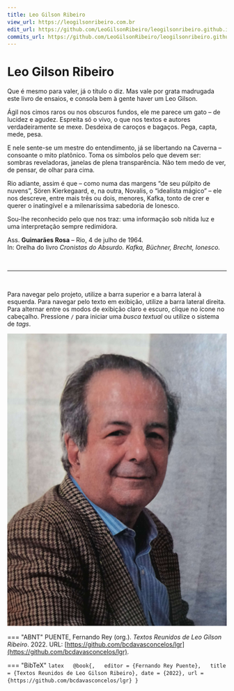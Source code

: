 ```yaml
---
title: Leo Gilson Ribeiro
view_url: https://leogilsonribeiro.com.br
edit_url: https://github.com/LeoGilsonRibeiro/leogilsonribeiro.github.io/edit/main/docs/markdown/README.md
commits_url: https://github.com/LeoGilsonRibeiro/leogilsonribeiro.github.io/commits/main/docs/markdown/README.md
---
```


# Leo Gilson Ribeiro

Que é mesmo para valer, já o título o diz. Mas vale por grata madrugada este livro de ensaios, e consola bem à gente haver um Leo Gilson.

Ágil nos cimos raros ou nos obscuros fundos, ele me parece um gato – de lucidez e agudez. Espreita só o vivo, o que nos textos e autores verdadeiramente se mexe. Desdeixa de caroços e bagaços. Pega, capta, mede, pesa.

E nele sente-se um mestre do entendimento, já se libertando na Caverna – consoante o mito platônico. Toma os símbolos pelo que devem ser: sombras reveladoras, janelas de plena transparência. Não tem medo de ver, de pensar, de olhar para cima.

Rio adiante, assim é que – como numa das margens “de seu púlpito de nuvens”, Sören Kierkegaard, e, na outra, Novalis, o “idealista mágico” – ele nos descreve, entre mais três ou dois, menores, Kafka, tonto de crer e querer o inatingível e a milenaríssima sabedoria de Ionesco.

Sou-lhe reconhecido pelo que nos traz: uma informação sob nítida luz e uma interpretação sempre redimidora.
 
Ass. **Guimarães Rosa** – Rio, 4 de julho de 1964.  
In: Orelha do livro *Cronistas do Absurdo. Kafka, Büchner, Brecht, Ionesco.*

<br>

---

<br>


Para navegar pelo projeto, utilize a barra superior e a barra lateral à esquerda. Para navegar pelo texto em exibição, utilize a barra lateral direita. Para alternar entre os modos de exibição claro e escuro, clique no ícone no cabeçalho. Pressione `/`   para iniciar uma *busca textual* ou utilize o sistema de *tags*.  

![](img/LGR_0001.jpg)

=== "ABNT"
    PUENTE, Fernando Rey (org.). _Textos Reunidos de Leo Gilson Ribeiro_. 2022. URL: [https://github.com/bcdavasconcelos/lgr](https://github.com/bcdavasconcelos/lgr).   

=== "BibTeX"
    ```latex  
    @book{,  
    editor = {Fernando Rey Puente},  
    title = {Textos Reunidos de Leo Gilson Ribeiro},
    date = {2022},
    url = {https://github.com/bcdavasconcelos/lgr}
    }
    ```
